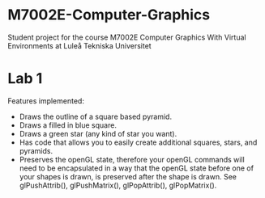 M7002E-Computer-Graphics
========================
Student project for the course M7002E Computer Graphics With Virtual Environments at Luleå Tekniska Universitet

Lab 1
=========================
Features implemented:
* Draws the outline of a square based pyramid.
* Draws a filled in blue square.
* Draws a green star (any kind of star you want).
* Has code that allows you to easily create additional squares, stars, and pyramids.
* Preserves the openGL state, therefore your openGL commands will need to be encapsulated
in a way that the openGL state before one of your shapes is drawn, is preserved after the
shape is drawn. See glPushAttrib(), glPushMatrix(), glPopAttrib(), glPopMatrix().





